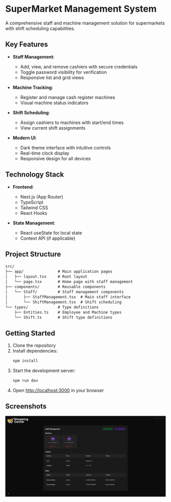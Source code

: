 # SuperMarket Management System

A comprehensive staff and machine management solution for supermarkets with shift scheduling capabilities.

## Key Features

- **Staff Management**:

  - Add, view, and remove cashiers with secure credentials
  - Toggle password visibility for verification
  - Responsive list and grid views

- **Machine Tracking**:

  - Register and manage cash register machines
  - Visual machine status indicators

- **Shift Scheduling**:

  - Assign cashiers to machines with start/end times
  - View current shift assignments

- **Modern UI**:
  - Dark theme interface with intuitive controls
  - Real-time clock display
  - Responsive design for all devices

## Technology Stack

- **Frontend**:

  - Next.js (App Router)
  - TypeScript
  - Tailwind CSS
  - React Hooks

- **State Management**:
  - React useState for local state
  - Context API (if applicable)

## Project Structure

```
src/
├── app/               # Main application pages
│   ├── layout.tsx     # Root layout
│   └── page.tsx       # Home page with staff management
├── components/        # Reusable components
│   └── Staff/         # Staff management components
│       ├── StaffManagement.tsx  # Main staff interface
│       └── ShiftManagement.tsx  # Shift scheduling
└── types/             # Type definitions
    ├── Entities.ts    # Employee and Machine types
    └── Shift.ts       # Shift type definitions
```

## Getting Started

1. Clone the repository
2. Install dependencies:
   ```bash
   npm install
   ```
3. Start the development server:
   ```bash
   npm run dev
   ```
4. Open [http://localhost:3000](http://localhost:3000) in your browser

## Screenshots

![Staff Management Interface](/public/Screenshot_21-4-2025_15305_localhost.jpeg)

